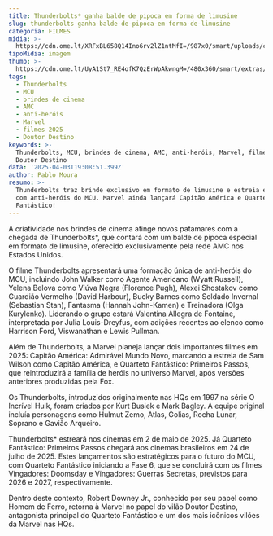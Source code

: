 ```yaml
---
title: Thunderbolts* ganha balde de pipoca em forma de limusine
slug: thunderbolts-ganha-balde-de-pipoca-em-forma-de-limusine
categoria: FILMES
midia: >-
  https://cdn.ome.lt/XRFxBL658Q14Ino6rv2lZ1ntMfI=/987x0/smart/uploads/conteudo/fotos/OMELETE_CAPA_-_2025-04-03T154339.694.png
tipoMidia: imagem
thumb: >-
  https://cdn.ome.lt/UyA1St7_RE4ofK7QzErWpAkwngM=/480x360/smart/extras/conteudos/omelete_THUMB_-_2025-04-03T154404.722.png
tags:
  - Thunderbolts
  - MCU
  - brindes de cinema
  - AMC
  - anti-heróis
  - Marvel
  - filmes 2025
  - Doutor Destino
keywords: >-
  Thunderbolts, MCU, brindes de cinema, AMC, anti-heróis, Marvel, filmes 2025,
  Doutor Destino
data: '2025-04-03T19:08:51.399Z'
author: Pablo Moura
resumo: >-
  Thunderbolts traz brinde exclusivo em formato de limusine e estreia em 2025
  com anti-heróis do MCU. Marvel ainda lançará Capitão América e Quarteto
  Fantástico!
---
```


A criatividade nos brindes de cinema atinge novos patamares com a chegada de Thunderbolts*, que contará com um balde de pipoca especial em formato de limusine, oferecido exclusivamente pela rede AMC nos Estados Unidos. 

O filme Thunderbolts apresentará uma formação única de anti-heróis do MCU, incluindo John Walker como Agente Americano (Wyatt Russell), Yelena Belova como Viúva Negra (Florence Pugh), Alexei Shostakov como Guardião Vermelho (David Harbour), Bucky Barnes como Soldado Invernal (Sebastian Stan), Fantasma (Hannah John-Kamen) e Treinadora (Olga Kurylenko). Liderando o grupo estará Valentina Allegra de Fontaine, interpretada por Julia Louis-Dreyfus, com adições recentes ao elenco como Harrison Ford, Viswanathan e Lewis Pullman. 

Além de Thunderbolts, a Marvel planeja lançar dois importantes filmes em 2025: Capitão América: Admirável Mundo Novo, marcando a estreia de Sam Wilson como Capitão América, e Quarteto Fantástico: Primeiros Passos, que reintroduzirá a família de heróis no universo Marvel, após versões anteriores produzidas pela Fox. 

Os Thunderbolts, introduzidos originalmente nas HQs em 1997 na série O Incrível Hulk, foram criados por Kurt Busiek e Mark Bagley. A equipe original incluía personagens como Hulmut Zemo, Atlas, Golias, Rocha Lunar, Soprano e Gavião Arqueiro. 

Thunderbolts* estreará nos cinemas em 2 de maio de 2025. Já Quarteto Fantástico: Primeiros Passos chegará aos cinemas brasileiros em 24 de julho de 2025. Estes lançamentos são estratégicos para o futuro do MCU, com Quarteto Fantástico iniciando a Fase 6, que se concluirá com os filmes Vingadores: Doomsday e Vingadores: Guerras Secretas, previstos para 2026 e 2027, respectivamente. 

Dentro deste contexto, Robert Downey Jr., conhecido por seu papel como Homem de Ferro, retorna à Marvel no papel do vilão Doutor Destino, antagonista principal do Quarteto Fantástico e um dos mais icônicos vilões da Marvel nas HQs.
